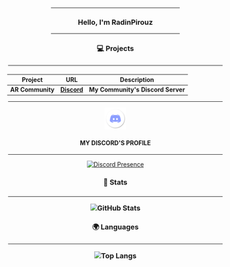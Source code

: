 
<div align="center">

<hr width = "300vw">

<h3 align="center">Hello, I'm RadinPirouz</h3>
  
<hr width = "300vw">

<h3>💻 Projects<h3>

<hr width = "500vw">
  
 
<h4>

| Project        | URL           | Description |
| ------------- |:-------------:|:--------------:|
|AR Community|[Discord](https://discord.gg/JvDehCMBje)|My Community's Discord Server|
<hr width = "500vw">

  
<img src = "discord-icon-png-24.jpg" width = "50"> <h4>MY DISCORD'S PROFILE</h4>
<hr width = "500vw">
  
[![Discord Presence](https://lanyard-profile-readme.vercel.app/api/587998193963237387)](https://discord.com/users/587998193963237387)

  
<h3>📕 Stats<h3>

<hr width = "500vw">

![GitHub Stats](https://github-readme-stats.vercel.app/api?username=RadinPirouz&theme=dark)
  
<h3>🌍 Languages<h3>

<hr width = "500vw">

![Top Langs](https://github-readme-stats.vercel.app/api/top-langs/?username=RadinPirouz&layout=compact)
  
